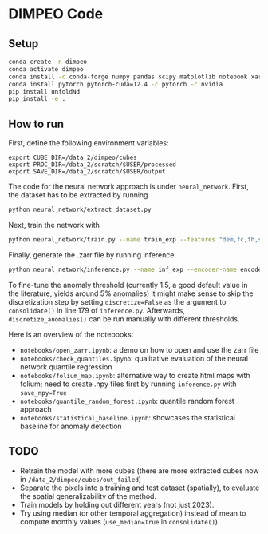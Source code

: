 # DIMPEO Code

## Setup

```bash
conda create -n dimpeo
conda activate dimpeo
conda install -c conda-forge numpy pandas scipy matplotlib notebook xarray h5netcdf tensorboard pyproj h5py dask scikit-learn folium
conda install pytorch pytorch-cuda=12.4 -c pytorch -c nvidia
pip install unfoldNd
pip install -e .
```

## How to run

First, define the following environment variables:
```
export CUBE_DIR=/data_2/dimpeo/cubes
export PROC_DIR=/data_2/scratch/$USER/processed
export SAVE_DIR=/data_2/scratch/$USER/output
```

The code for the neural network approach is under `neural_network`. First, the dataset has to be extracted by running
```bash
python neural_network/extract_dataset.py
```

Next, train the network with
```bash
python neural_network/train.py --name train_exp --features "dem,fc,fh,slope,easting,northing,twi,rugg,curv,press_mean,press_std,temp_mean,temp_std,precip_mean,precip_std"
```

Finally, generate the .zarr file by running inference
```bash
python neural_network/inference.py --name inf_exp --encoder-name encoder_train_exp.pt --features "dem,fc,fh,slope,easting,northing,twi,rugg,curv,press_mean,press_std,temp_mean,temp_std,precip_mean,precip_std"
```
To fine-tune the anomaly threshold (currently 1.5, a good default value in the literature, yields around 5% anomalies) it might make sense to skip the discretization step by setting `discretize=False` as the argument to `consolidate()` in line 179 of `inference.py`. Afterwards, `discretize_anomalies()` can be run manually with different thresholds.

Here is an overview of the notebooks:
- `notebooks/open_zarr.ipynb`: a demo on how to open and use the zarr file
- `notebooks/check_quantiles.ipynb`: qualitative evaluation of the neural network quantile regression
- `notebooks/folium_map.ipynb`: alternative way to create html maps with folium; need to create .npy files first by running `inference.py` with `save_npy=True`
- `notebooks/quantile_random_forest.ipynb`: quantile random forest approach
- `notebooks/statistical_baseline.ipynb`: showcases the statistical baseline for anomaly detection


## TODO

- Retrain the model with more cubes (there are more extracted cubes now in `/data_2/dimpeo/cubes/out_failed`)
- Separate the pixels into a training and test dataset (spatially), to evaluate the spatial generalizability of the method.
- Train models by holding out different years (not just 2023).
- Try using median (or other temporal aggregation) instead of mean to compute monthly values (`use_median=True` in `consolidate()`).